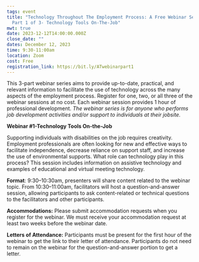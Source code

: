 ```yaml
---
tags: event
title: "Technology Throughout The Employment Process: A Free Webinar Series-
  Part 1 of 3- Technology Tools On-The-Job"
mwt: true
date: 2023-12-12T14:00:00.000Z
close_date: ""
dates: December 12, 2023
time: 9:30-11:00am
location: Zoom
cost: Free
registration_link: https://bit.ly/ATwebinarpart1
---
```

This 3-part webinar series aims to provide up-to-date, practical, and relevant information to facilitate the use of technology across the many aspects of the employment process. Register for one, two, or all three of the webinar sessions at no cost. Each webinar session provides 1 hour of professional development. *The webinar series is for anyone who performs job development activities and/or support to individuals at their jobsite.*

**Webinar #1-Technology Tools On-the-Job** 

Supporting individuals with disabilities on the job requires creativity. Employment professionals are often looking for new and effective ways to facilitate independence, decrease reliance on support staff, and increase the use of environmental supports. What role can technology play in this process? This session includes information on assistive technology and examples of educational and virtual meeting technology.

**Format**: 9:30–10:30am, presenters will share content related to the webinar topic. From 10:30–11:00am, facilitators will host a question-and-answer session, allowing participants to ask content-related or technical questions to the facilitators and other participants.

**Accommodations:** Please submit accommodation requests when you register for the webinar. We must receive your accommodation request at least two weeks before the webinar date.

**Letters of Attendance:** Participants must be present for the first hour of the webinar to get the link to their letter of attendance. Participants do not need to remain on the webinar for the question-and-answer portion to get a letter.